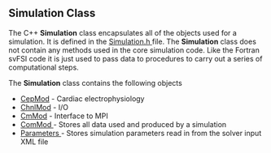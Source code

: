 <h2 id="developer_simulation_class"> Simulation Class</h2>
The C++ <strong>Simulation</strong> class encapsulates all of the objects used for a simulation. It is defined in 
the <a href="https://github.com/SimVascular/svMultiPhysics/blob/main/Code/Source/svFSI/Simulation.h"> Simulation.h </a> file. 
The <strong>Simulation</strong> class does not contain any methods used in the core simulation code. Like the Fortran svFSI code it is just used to pass data to procedures to carry out a series of computational steps.

The <strong>Simulation</strong> class contains the following objects
<ul>
<li> <a href="https://github.com/SimVascular/svMultiPhysics/blob/f424b7c9d1e575bc5804293bb4c4181a725561cd/Code/Source/svFSI/CepMod.h#L219"> CepMod</a> - Cardiac electrophysiology </li>
<li> <a href="https://github.com/SimVascular/svMultiPhysics/blob/f424b7c9d1e575bc5804293bb4c4181a725561cd/Code/Source/svFSI/ChnlMod.h#L100"> ChnlMod</a> - I/O </li>
<li> <a href="https://github.com/SimVascular/svMultiPhysics/blob/f424b7c9d1e575bc5804293bb4c4181a725561cd/Code/Source/svFSI/CmMod.h#L62"> CmMod</a> - Interface to MPI </li>
<li> <a href="#developer_commod_class"> ComMod </a> - Stores all data used and produced by a simulation</li>
<li> <a href="#developer_xml_parameters_class"> Parameters </a> - Stores simulation parameters read in from the solver input XML file </li>
</ul>


